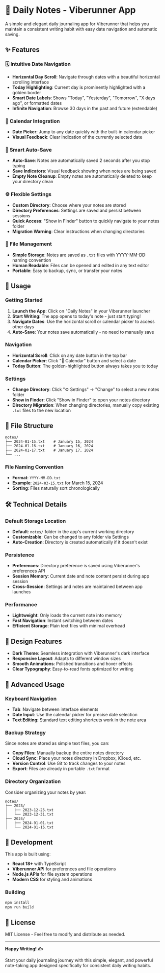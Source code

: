 # 📝 Daily Notes - Viberunner App

A simple and elegant daily journaling app for Viberunner that helps you maintain a consistent writing habit with easy date navigation and automatic saving.

## ✨ Features

### 🗓️ **Intuitive Date Navigation**
- **Horizontal Day Scroll**: Navigate through dates with a beautiful horizontal scrolling interface
- **Today Highlighting**: Current day is prominently highlighted with a golden border
- **Smart Date Labels**: Shows "Today", "Yesterday", "Tomorrow", "X days ago", or formatted dates
- **Infinite Navigation**: Browse 30 days in the past and future (extendable)

### 📅 **Calendar Integration**
- **Date Picker**: Jump to any date quickly with the built-in calendar picker
- **Visual Feedback**: Clear indication of the currently selected date

### 💾 **Smart Auto-Save**
- **Auto-Save**: Notes are automatically saved 2 seconds after you stop typing
- **Save Indicators**: Visual feedback showing when notes are being saved
- **Empty Note Cleanup**: Empty notes are automatically deleted to keep your directory clean

### ⚙️ **Flexible Settings**
- **Custom Directory**: Choose where your notes are stored
- **Directory Preferences**: Settings are saved and persist between sessions
- **Quick Access**: "Show in Finder" button to quickly navigate to your notes folder
- **Migration Warning**: Clear instructions when changing directories

### 📁 **File Management**
- **Simple Storage**: Notes are saved as `.txt` files with YYYY-MM-DD naming convention
- **Human Readable**: Files can be opened and edited in any text editor
- **Portable**: Easy to backup, sync, or transfer your notes

## 🎯 Usage

### Getting Started

1. **Launch the App**: Click on "Daily Notes" in your Viberunner launcher
2. **Start Writing**: The app opens to today's note - just start typing!
3. **Navigate Dates**: Use the horizontal scroll or calendar picker to access other days
4. **Auto-Save**: Your notes save automatically - no need to manually save

### Navigation

- **Horizontal Scroll**: Click on any date button in the top bar
- **Calendar Picker**: Click "📅 Calendar" button and select a date
- **Today Button**: The golden-highlighted button always takes you to today

### Settings

- **Change Directory**: Click "⚙️ Settings" → "Change" to select a new notes folder
- **Show in Finder**: Click "Show in Finder" to open your notes directory
- **Directory Migration**: When changing directories, manually copy existing `.txt` files to the new location

## 📂 File Structure

```
notes/
├── 2024-01-15.txt    # January 15, 2024
├── 2024-01-16.txt    # January 16, 2024
├── 2024-01-17.txt    # January 17, 2024
└── ...
```

### File Naming Convention
- **Format**: `YYYY-MM-DD.txt`
- **Example**: `2024-03-15.txt` for March 15, 2024
- **Sorting**: Files naturally sort chronologically

## 🛠️ Technical Details

### Default Storage Location
- **Default**: `notes/` folder in the app's current working directory
- **Customizable**: Can be changed to any folder via Settings
- **Auto-Creation**: Directory is created automatically if it doesn't exist

### Persistence
- **Preferences**: Directory preference is saved using Viberunner's preferences API
- **Session Memory**: Current date and note content persist during app session
- **Cross-Session**: Settings and notes are maintained between app launches

### Performance
- **Lightweight**: Only loads the current note into memory
- **Fast Navigation**: Instant switching between dates
- **Efficient Storage**: Plain text files with minimal overhead

## 🎨 Design Features

- **Dark Theme**: Seamless integration with Viberunner's dark interface
- **Responsive Layout**: Adapts to different window sizes
- **Smooth Animations**: Polished transitions and hover effects
- **Clear Typography**: Easy-to-read fonts optimized for writing

## 🔧 Advanced Usage

### Keyboard Navigation
- **Tab**: Navigate between interface elements
- **Date Input**: Use the calendar picker for precise date selection
- **Text Editing**: Standard text editing shortcuts work in the note area

### Backup Strategy
Since notes are stored as simple text files, you can:
- **Copy Files**: Manually backup the entire notes directory
- **Cloud Sync**: Place your notes directory in Dropbox, iCloud, etc.
- **Version Control**: Use Git to track changes to your notes
- **Export**: Files are already in portable `.txt` format

### Directory Organization
Consider organizing your notes by year:
```
notes/
├── 2023/
│   ├── 2023-12-25.txt
│   └── 2023-12-31.txt
├── 2024/
│   ├── 2024-01-01.txt
│   └── 2024-01-15.txt
```

## 🚀 Development

This app is built using:
- **React 18+** with TypeScript
- **Viberunner API** for preferences and file operations
- **Node.js APIs** for file system operations
- **Modern CSS** for styling and animations

### Building
```bash
npm install
npm run build
```

## 📝 License

MIT License - Feel free to modify and distribute as needed.

---

**Happy Writing! ✍️**

Start your daily journaling journey with this simple, elegant, and powerful note-taking app designed specifically for consistent daily writing habits.